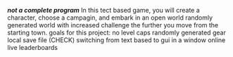 ***not a complete program***
In this tect based game, you will create a character, choose a campagin, and embark in an open world randomly generated world with increased challenge the further you move from the starting town.
goals for this project:
  no level caps
  randomly generated gear
  local save file (CHECK)
  switching from text based to gui in a window
  online live leaderboards
